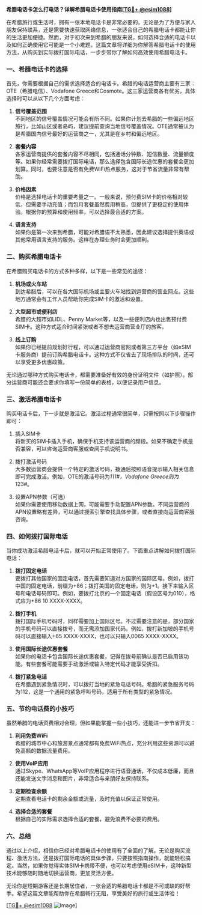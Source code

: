 **希腊电话卡怎么打电话？详解希腊电话卡使用指南[[TG💪+ @esim1088](https://t.me/s/esim1088)]**

在希腊旅行或生活时，拥有一张本地电话卡是非常必要的。无论是为了方便与家人朋友保持联系，还是需要快速获取网络信息，一张适合自己的希腊电话卡都能让你的生活更加便捷。然而，对于初次来到希腊的朋友来说，如何选择合适的电话卡以及如何正确使用它可能是一个小难题。这篇文章将详细为你解答希腊电话卡的使用方法，从购买到实际拨打国际电话，一步步带你了解如何高效使用希腊电话卡。

### 一、希腊电话卡的选择

首先，你需要根据自己的需求选择适合的电话卡。希腊的电话运营商主要有三家：OTE（希腊电信）、Vodafone Greece和Cosmote。这三家运营商各有优劣，具体选择时可以从以下几个方面考虑：

1. **信号覆盖范围**  
   不同地区的信号覆盖情况可能会有所不同。如果你计划去希腊的一些偏远地区旅行，比如山区或者岛屿，建议提前查询当地信号覆盖情况。OTE通常被认为是希腊国内信号最好的运营商之一，尤其是在乡村和偏远地区。

2. **套餐内容**  
   各家运营商提供的套餐内容不尽相同，包括通话分钟数、短信数量、流量额度等。如果你经常需要拨打国际电话，那么选择包含国际长途优惠的套餐会更加划算。同时，也要注意是否有免费WiFi热点服务，这对于节省流量非常有帮助。

3. **价格因素**  
   价格是选择电话卡的重要考量之一。一般来说，预付费SIM卡的价格相对较低，但需要手动充值；而包月套餐虽然费用稍高，但提供了更稳定的使用体验。根据你的预算和使用频率，可以选择最合适的方案。

4. **语言支持**  
   如果你是第一次来到希腊，可能对希腊语不太熟悉，因此建议选择提供英语或其他常用语言支持的服务。这样在办理业务时会更加顺利。

### 二、购买希腊电话卡

在希腊购买电话卡的方式多种多样，以下是一些常见的途径：

1. **机场或火车站**  
   到达希腊后，可以在各大国际机场或主要火车站找到运营商的营业网点。这些地方通常会有工作人员帮助你完成SIM卡的激活和设置。

2. **大型超市或便利店**  
   希腊的大超市如LIDL、Penny Market等，以及一些便利店内也出售预付费SIM卡。这种方式适合时间紧张或者不想去运营商营业厅的旅客。

3. **线上订购**  
   如果你已经提前规划好行程，可以通过运营商官网或者第三方平台（如eSIM卡服务商）提前订购希腊电话卡。这种方式不仅省去了现场排队的时间，还可以享受更多优惠政策。

无论通过哪种方式购买电话卡，都需要准备好有效的身份证明文件（如护照）。部分运营商可能还会要求你填写一份简单的表格，以便记录用户信息。

### 三、激活希腊电话卡

购买电话卡后，下一步就是激活它。激活过程通常很简单，只需按照以下步骤操作即可：

1. 插入SIM卡  
   将新买的SIM卡插入手机，确保手机支持该运营商的频段。如果不确定手机是否兼容，可以咨询运营商客服或查阅手机说明书。

2. 拨打激活号码  
   大多数运营商会提供一个特定的激活号码，拨通后按照语音提示输入相关信息即可完成激活。例如，OTE的激活号码为*111#，Vodafone Greece则为*123#。

3. 设置APN参数（可选）  
   如果你需要使用移动数据上网，可能需要手动配置APN参数。不同运营商的APN设置略有差异，可以通过搜索引擎查找具体步骤，或者直接向运营商客服咨询。

### 四、如何拨打国际电话

当你成功激活希腊电话卡后，就可以开始正常使用了。下面重点讲解如何拨打国际电话：

1. **拨打固定电话**  
   要拨打其他国家的固定电话，首先需要知道对方国家的国际区号。例如，拨打中国的固定电话，前缀为+86；拨打美国的固定电话，则为+1。接下来输入区号和电话号码即可。例如，要拨打北京的一个固定电话（假设区号为010），格式应为+86 10 XXXX-XXXX。

2. **拨打手机**  
   拨打国际手机号码时，同样需要加上国际区号。不过需要注意的是，部分国家的手机号码可以直接拨号，而无需添加国家代码。例如，拨打新加坡的手机号码可以直接输入+65 XXXX-XXXX，也可以只输入0065 XXXX-XXXX。

3. **使用国际长途优惠套餐**  
   如果你的电话卡包含国际长途优惠套餐，记得在拨号前确认是否已启用该功能。有些套餐可能需要手动激活或输入特定代码才能享受折扣。

4. **拨打紧急电话**  
   在希腊遇到紧急情况时，可以拨打当地的紧急电话号码。希腊的紧急服务号码为112，这是一个通用的紧急呼叫号码，适用于所有类型的紧急情况。

### 五、节约电话费的小技巧

虽然希腊的电话资费相对合理，但如果能掌握一些小技巧，还能进一步节省开支：

1. **利用免费WiFi**  
   希腊的城市中心和旅游景点通常都有免费WiFi热点，充分利用这些资源可以避免高额的数据流量费用。

2. **使用VoIP应用**  
   通过Skype、WhatsApp等VoIP应用程序进行语音通话，不仅成本低廉，而且还能发送文字消息和图片，非常适合与亲朋好友保持联系。

3. **定期检查余额**  
   定期查看电话卡的剩余金额或流量，及时充值以保证正常使用。

4. **选择合适的套餐**  
   根据自己的实际需求选择合适的套餐，避免浪费不必要的费用。

### 六、总结

通过以上介绍，相信你已经对希腊电话卡的使用有了全面的了解。无论是购买流程、激活方法，还是拨打国际电话的具体步骤，只要按照指南操作，就能轻松搞定。当然，如果你觉得实体SIM卡携带不便，也可以考虑使用eSIM卡，这种新型技术能够随时随地切换运营商，更加灵活方便。

无论你是短期游客还是长期居住者，一张合适的希腊电话卡都是不可或缺的好帮手。希望这篇文章能帮助你在希腊畅行无阻，享受美好的旅行或生活体验！

[[TG💪+ @esim1088](https://t.me/s/esim1088) ![Image](https://i.postimg.cc/4NQfJmqS/Snipaste-2025-05-13-00-14-12.png)]